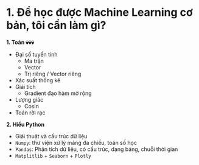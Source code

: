 # 1. Để học được Machine Learning cơ bản, tôi cần làm gì?

**1. Toán 💀💀💀**
- Đại số tuyến tính
    + Ma trận
    + Vector
    + Trị riêng / Vector riêng
- Xác suất thống kê
- Giải tích
    + Gradient đạo hàm mở rộng
- Lượng giác
    + Cosin
- Toán rời rạc

**2. Hiểu Python**
- Giải thuật và cấu trúc dữ liệu
- `Numpy`: thư viện xử lý mảng đa chiều, toán số học
- `Pandas`: Phân tích dữ liệu, có cấu trúc, dạng bảng, chuỗi thời gian
- `Matplitlib` + `Seaborn` + `Plotly`